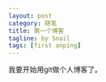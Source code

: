 ```yaml
---
layout: post
category: 随笔
title: 第一个博客
tagline: by Snail
tags: [first anping]
---
```


我要开始用git做个人博客了。
